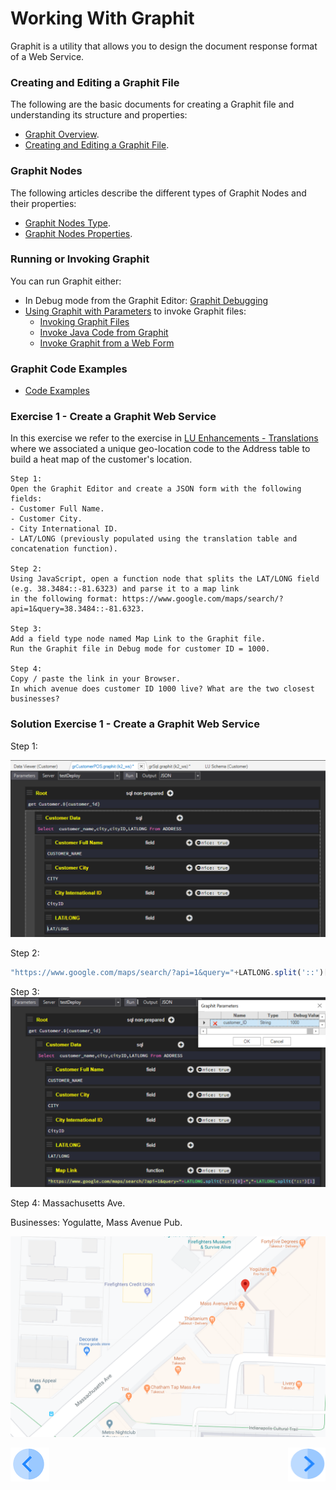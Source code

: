 # Working With Graphit

Graphit is a utility that allows you to design the document response format of a Web Service.

### Creating and Editing a Graphit File

The following are the basic documents for creating a Graphit file and understanding its structure and properties:

-  [Graphit Overview](/articles/15_web_services_and_graphit/17_Graphit/01_graphit_overview.md).
-  [Creating and Editing a Graphit File](/articles/15_web_services_and_graphit/17_Graphit/02_create_and_edit_a_graphit_file.md).

### Graphit Nodes 
The following articles describe the different types of Graphit Nodes and their properties:

-  [Graphit Nodes Type](/articles/15_web_services_and_graphit/17_Graphit/03_graphit_node_types.md).
-  [Graphit Nodes Properties](/articles/15_web_services_and_graphit/17_Graphit/04_graphit_node_properties.md).

### Running or Invoking Graphit
You can run Graphit either:
- In Debug mode from the Graphit Editor: [Graphit Debugging](/articles/15_web_services_and_graphit/17_Graphit/05_graphit_debugging.md)
- [Using Graphit with Parameters](/articles/15_web_services_and_graphit/17_Graphit/06_using_graphit_files_with_parameters.md)
to invoke Graphit files:
  - [Invoking Graphit Files](/articles/15_web_services_and_graphit/17_Graphit/07_invoking_graphit_files.md)
  - [Invoke Java Code from Graphit](/articles/15_web_services_and_graphit/17_Graphit/08_invoke_javacode_from_graphit.md)
  - [Invoke Graphit from a Web Form](/articles/15_web_services_and_graphit/17_Graphit/09_invoke_graphit_from_outside_studio.md)

### Graphit Code Examples 
- [Code Examples](/articles/15_web_services_and_graphit/17_Graphit/10_graphit_examples.md)



### Exercise 1 - Create a Graphit Web Service 

In this exercise we refer to the exercise in [LU Enhancements - Translations](/academy/Training_Level_1/05_LU_Enhancements/04_LU_Enhancements_lookup-translations_flow.md) where we associated a unique geo-location code to the Address table to build a heat map of the customer's location.
 
    Step 1: 
    Open the Graphit Editor and create a JSON form with the following fields:
    - Customer Full Name.
    - Customer City.
    - City International ID.
    - LAT/LONG (previously populated using the translation table and concatenation function).

    Step 2:
    Using JavaScript, open a function node that splits the LAT/LONG field (e.g. 38.3484::-81.6323) and parse it to a map link
    in the following format: https://www.google.com/maps/search/?api=1&query=38.3484::-81.6323.

    Step 3:
    Add a field type node named Map Link to the Graphit file.
    Run the Graphit file in Debug mode for customer ID = 1000.

    Step 4:
    Copy / paste the link in your Browser.
    In which avenue does customer ID 1000 live? What are the two closest businesses? 


### Solution Exercise 1 - Create a Graphit Web Service

Step 1: 

![](/academy/Training_Level_1/06_web_services/images/graphit_exercise1Step1.PNG)

Step 2:
```javascript
"https://www.google.com/maps/search/?api=1&query="+LATLONG.split('::')[0]+","+LATLONG.split('::')[1]'''
```
Step 3:
![](/academy/Training_Level_1/06_web_services/images/graphit_exercise1Step3.PNG)

Step 4:
Massachusetts Ave.

Businesses: Yogulatte, Mass Avenue Pub.

![](/academy/Training_Level_1/06_web_services/images/graphit_exercise1Step4.PNG)
            

[![Previous](/articles/images/Previous.png)](/academy/Training_Level_1/06_web_services/05_quiz.md)
[<img align="right" width="60" height="54" src="/articles/images/Next.png">](/academy/Training_Level_1/06_web_services/07_graphit_quiz.md)
